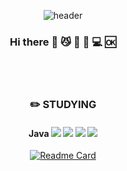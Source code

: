 <div align="center">

![header](https://capsule-render.vercel.app/api?type=transparent&color=auto&height=300&section=header&text=Park%20Junho&fontSize=90)

### Hi there 👋   :smirk_cat:  :speak_no_evil:  :seedling: :computer:  :ok:

<br/>
<br/>


### :pencil2: STUDYING
#### Java <img src="https://img.shields.io/badge/Kotlin-000000?style=flat&logo=kotlin&logoColor=#7F52FF"/> <img src="https://img.shields.io/badge/Android-000000?style=flat&logo=android&logoColor=#3DDC84"/> <img src="https://img.shields.io/badge/JetpackCompose-000000?style=flat&logo=jetpackcompose&logoColor=#4285F4"/> <img src="https://img.shields.io/badge/Python-000000?style=flat&logo=python&logoColor=#3776AB"/>


[![Readme Card](https://github-readme-stats.vercel.app/api/pin/?username=junnamu&repo=github-readme-stats)](https://github.com/junnamu/github-readme-stats)


</div>

